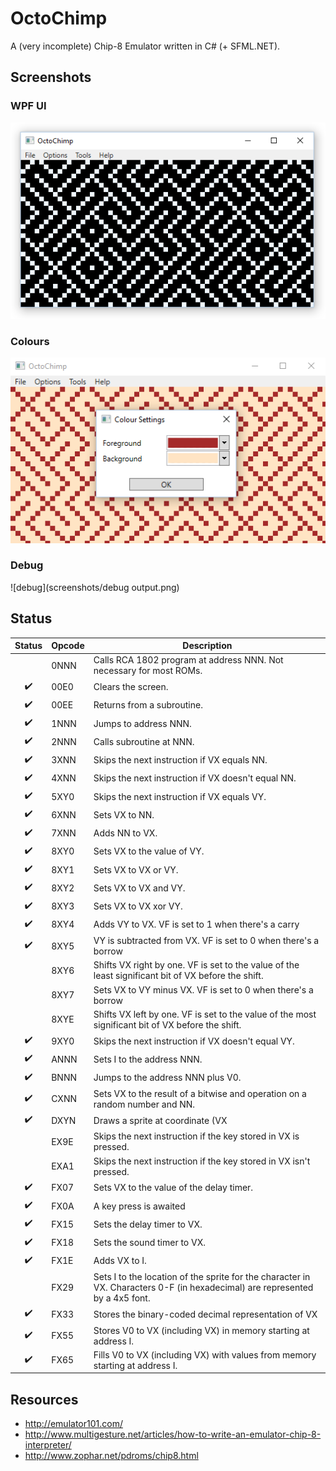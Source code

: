 # OctoChimp
A (very incomplete) Chip-8 Emulator written in C# (+ SFML.NET).

## Screenshots
### WPF UI
![maze](screenshots/maze.png)

### Colours
![maze](screenshots/colours.png)

### Debug
![debug](screenshots/debug output.png)

## Status
Status| Opcode| Description
:-----:|-----|-----
      | 0NNN| Calls RCA 1802 program at address NNN. Not necessary for most ROMs.
✔️     | 00E0| Clears the screen.
✔️     | 00EE| Returns from a subroutine.
✔️     | 1NNN| Jumps to address NNN.
✔️     | 2NNN| Calls subroutine at NNN.
✔️     | 3XNN| Skips the next instruction if VX equals NN.
✔️     | 4XNN| Skips the next instruction if VX doesn't equal NN.
✔️     | 5XY0| Skips the next instruction if VX equals VY.
✔️     | 6XNN| Sets VX to NN.
✔️     | 7XNN| Adds NN to VX.
✔️     | 8XY0| Sets VX to the value of VY.
✔️     | 8XY1| Sets VX to VX or VY.
✔️     | 8XY2| Sets VX to VX and VY.
✔️     | 8XY3| Sets VX to VX xor VY.
✔️     | 8XY4| Adds VY to VX. VF is set to 1 when there's a carry
✔️     | 8XY5| VY is subtracted from VX. VF is set to 0 when there's a borrow
      | 8XY6| Shifts VX right by one. VF is set to the value of the least significant bit of VX before the shift.
      | 8XY7| Sets VX to VY minus VX. VF is set to 0 when there's a borrow
      | 8XYE| Shifts VX left by one. VF is set to the value of the most significant bit of VX before the shift.
✔️     | 9XY0| Skips the next instruction if VX doesn't equal VY.
✔️     | ANNN| Sets I to the address NNN.
✔️     | BNNN| Jumps to the address NNN plus V0.
✔️     | CXNN| Sets VX to the result of a bitwise and operation on a random number and NN.
✔️     | DXYN| Draws a sprite at coordinate (VX
      | EX9E| Skips the next instruction if the key stored in VX is pressed.
      | EXA1| Skips the next instruction if the key stored in VX isn't pressed.
✔️     | FX07| Sets VX to the value of the delay timer.
✔️     | FX0A| A key press is awaited
✔️     | FX15| Sets the delay timer to VX.
✔️     | FX18| Sets the sound timer to VX.
✔️     | FX1E| Adds VX to I.
      | FX29| Sets I to the location of the sprite for the character in VX. Characters 0-F (in hexadecimal) are represented by a 4x5 font.
✔️     | FX33| Stores the binary-coded decimal representation of VX
✔️     | FX55| Stores V0 to VX (including VX) in memory starting at address I.
✔️     | FX65| Fills V0 to VX (including VX) with values from memory starting at address I.

## Resources
* http://emulator101.com/
* http://www.multigesture.net/articles/how-to-write-an-emulator-chip-8-interpreter/
* http://www.zophar.net/pdroms/chip8.html
